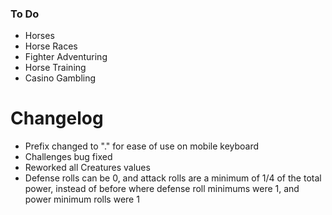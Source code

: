 ### To Do
 - Horses
 - Horse Races
 - Fighter Adventuring
 - Horse Training
 - Casino Gambling


 # Changelog
  - Prefix changed to "." for ease of use on mobile keyboard
  - Challenges bug fixed
  - Reworked all Creatures values
  - Defense rolls can be 0, and attack rolls are a minimum of 1/4 of the total power, instead of before where defense roll minimums were 1, and power minimum rolls were 1